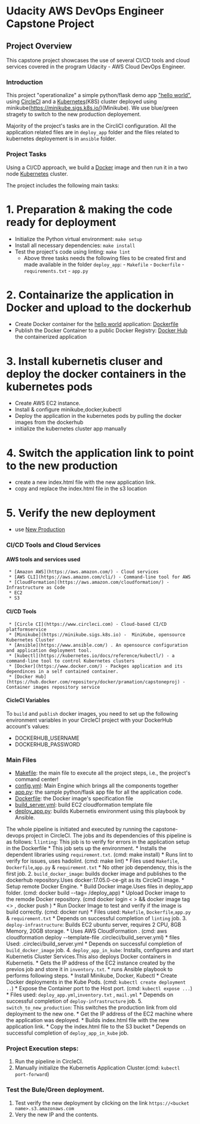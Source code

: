 # Udacity AWS DevOps Engineer Capstone Project


## Project Overview

This capstone project showcases the use of several CI/CD tools and cloud services covered in the program Udacity - AWS Cloud DevOps Engineer.

### Introduction

This project "operationalize" a simple python/flask
demo app ["hello world"](./deploy_app/app.py), using [CircleCI](https://www.circleci.com) and
 a [Kubernetes](https://kubernetes.io/)(K8S) cluster deployed using minikube(https://minikube.sigs.k8s.io/)(Minikube).
 We use blue/green stragety to switch to the new production deployement.

Majority of the project's tasks are in the CircliCI configuration. All the application related files are in `deploy_app` folder and 
the files related to kubernetes deployement is in `ansible` folder.


### Project Tasks

Using a CI/CD approach, we build a [Docker](https://www.docker.com/resources/what-container) image and then run it in a two node [Kubernetes](https://kubernetes.io/) cluster.

The project includes the following main tasks:
# 1. Preparation & making the code ready for deployment
* Initialize the Python virtual environment:  `make setup`
* Install all necessary dependencies:  `make install`
* Test the project's code using linting:  `make lint`
   * Above three tasks needs the following files to be created first and made available in the folder `deploy_app`:
               - `Makefile` 
               - `Dockerfile`
               - `requirements.txt`
               - `app.py`
# 2. Containarize the application  in Docker and upload to the dockerhub         
* Create Docker container for the [hello world](/deploy_app/app.py) application: [Dockerfile](deploy_app/Dockerfile)
* Publish the Docker Container to a public Docker Registry:
 [Docker Hub](https://hub.docker.com/repository/docker/pramation/capstoneproj) the containerized application
# 3. Install kubernetis cluser and deploy the docker containers in the kubernetes pods 
* Create AWS EC2 instance.
* Install & configure minikube,docker,kubectl
* Deploy the application in the kubernetes pods by pulling the docker images from the dockerhub
* initialize the kubernetes cluster app manually
# 4. Switch the application link to point to the new production
* create a new index.html file with the new application link.
* copy and replace the index.html file in the s3 location
# 5. Verify the new deployment
* use [New Production](https://devops-capstone-s3.s3.amazonaws.com)

### CI/CD Tools and Cloud Services
  #### AWS tools and services used
     * [Amazon AWS](https://aws.amazon.com/) - Cloud services
     * [AWS CLI](https://aws.amazon.com/cli/) - Command-line tool for AWS
     * [CloudFormation](https://aws.amazon.com/cloudformation/) - Infrastructure as Code
     * EC2
     * S3
  #### CI/CD Tools
     * [Circle CI](https://www.circleci.com) - Cloud-based CI/CD platformservice
     * [Minikube](https://minikube.sigs.k8s.io) -  MiniKube, opensource Kubernetes Cluster
     * [Ansible](https://www.ansible.com/) . An opensource configuration and application deployment tool.
     * [kubectl](https://kubernetes.io/docs/reference/kubectl/) - a command-line tool to control Kubernetes clusters
     * [Docker](https://www.docker.com/) - Packges application and its dependinces in a self contained container.
     * [Docker Hub](https://hub.docker.com/repository/docker/pramation/capstoneproj) - Container images repository service

#### CicleCI Variables

  To `build` and `publish` docker images, you need to set up the following environment
  variables in your CircleCI project with your DockerHub account's values:

* DOCKERHUB_USERNAME
* DOCKERHUB_PASSWORD
  
### Main Files

* [Makefile](./deploy_app/Makefile): the main file to execute all the project steps, i.e., the project's command center!
* [config.yml](.circleci/config.yml): Main Engine which brings all the components together
* [app.py](./deploy_app/app.py): the sample python/flask app file for all the application code.
* [Dockerfile](./hello_app/Dockerfile): the Docker image's specification file
* [build_server.yml](.circleci/build_server.yml): build EC2 cloudformation template file
* [deploy_app.py](./circleci/ansible/deploy_app.yml): builds Kubernetis environment using this playbook by Ansible.

The whole pipeline is initiated and executed by running the capstone-devops project in CircleCI. The jobs and its dependencies of this pipeline is as follows:
1.`linting`: This job is to verify for errors in the application setup in the Dockerfile
      * This job sets up the environment.
      * Installs the dependent libraries using `requirement.txt`. (cmd: make install)
      * Runs lint to verify for issues, uses hadolint. (cmd: make lint)
      * Files used `Makefile`, `Dockerfile`,`app.py` & `requirement.txt`
      * No other job dependency, this is the first job.
2. `build_docker_image`: builds docker image and publishes to the dockerhub repository.Uses docker:17.05.0-ce-git as its CircleCI image.
      * Setup remote Docker Engine.
      * Build Docker image.Uses files in deploy_app folder. (cmd: docker build --tag=<tag> <path>/deploy_app)
      * Upload Docker image to the remode Docker repository. (cmd docker login <  > && docker image tag <> , docker push )
      * Run Docker Image to test and verify if the image is build correctly. (cmd: docker run)
      * Files used: `Makefile`, `Dockerfile`,`app.py` & `requirement.txt`
      * Depends on successful completion of `linting` job.
3. `deploy-infrastructure`: Builds EC2 ubuntu server, requires 2 CPU, 8GB Memory, 20GB storage.
      * Uses AWS CloudFormation . (cmd: aws cloudformation deploy --template-file .circleci/build_server.yml)
      * files Used: .circleci/build_server.yml
      * Depends on successful completion of `build_docker_image` job.
4. `deploy_app_in_kube`: Installs, configures and start Kubernetis Cluster Services.This also deploys Docker containers in Kubernetis.
      * Gets the IP address of the EC2 instance created by the previos job and store it in `inventory.txt`.
      * runs Ansible playbook to performs following steps.
            * Install Minikube, Docker, Kubectl
            * Create Docker deployments in the Kube Pods. (cmd: `kubectl create deployment ..`)
            * Expose the Container port to the Host port. (cmd: `kubectl expose ...`)
            * Files used: `deploy_app.yml`,`inventory.txt` , `mail.yml`
      * Depends on successful completion of `deploy-infrastructure` job.
 5. `switch_to_new_production`: This switches the production link from old deployment to the new one.
      * Get the IP address of the EC2 machine where the application was deployed.
      * Builds index.html file with the new application link.
      * Copy the index.html file to the S3 bucket
      * Depends on successful completion of `deploy_app_in_kube` job.
  
### Project Execution steps:
   1. Run the pipeline in CircleCI.
   2. Manually initialize the Kubernetis Application Cluster.(cmd: `kubectl port-forward`)
### Test the Bule/Green deployment.
   1. Test verify the new deployment by clicking on the link `https://<bucket name>.s3.amazonaws.com`
   2. Very the new IP and the contents.
    
 
